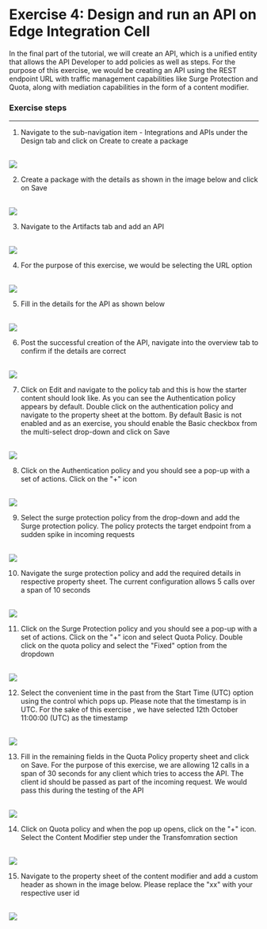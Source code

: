 # Exercise 4: Design and run an API on Edge Integration Cell

In the final part of the tutorial, we will create an API, which is a unified entity that allows the API Developer to add policies as well as steps. For the purpose of this exercise, we would be creating an API using the REST endpoint URL with traffic management capabilities like Surge Protection and Quota, along with mediation capabilities in the form of a content modifier.

### Exercise steps

***

1. Navigate to the sub-navigation item - Integrations and APIs under the Design tab and click on Create to create a package
   
<br>![](/exercises/ex4/images/04_01_0010.png)

2. Create a package with the details as shown in the image below and click on Save
   
<br>![](/exercises/ex4/images/04_02_0010.png)

3. Navigate to the Artifacts tab and add an API
   
<br>![](/exercises/ex4/images/04_03_0010.png)  

4. For the purpose of this exercise, we would be selecting the URL option

 <br>![](/exercises/ex4/images/04_04_0010.png)

5. Fill in the details for the API as shown below

<br>![](/exercises/ex4/images/04_05_0010.png)

6. Post the successful creation of the API, navigate into the overview tab to confirm if the details are correct

 <br>![](/exercises/ex4/images/04_06_0010.png) 

 7. Click on Edit and navigate to the policy tab and this is how the starter content should look like. As you can see the Authentication policy appears by default. Double click on the authentication policy and navigate to the property sheet at the bottom. By default Basic is not enabled and as an exercise, you should enable the Basic checkbox from the multi-select drop-down and click on Save
 
 <br>![](/exercises/ex4/images/04_07_0010.png) 

 8. Click on the Authentication policy and you should see a pop-up with a set of actions. Click on the "+" icon

 <br>![](/exercises/ex4/images/04_08_0010.png) 

 9. Select the surge protection policy from the drop-down and add the Surge protection policy. The policy protects the target endpoint from a sudden spike in incoming requests

<br>![](/exercises/ex4/images/04_09_0010.png) 

10. Navigate the surge protection policy and add the required details in respective property sheet. The current configuration allows 5 calls over a span of 10 seconds
    
<br>![](/exercises/ex4/images/04_10_0010.png) 

11. Click on the Surge Protection policy and you should see a pop-up with a set of actions. Click on the "+" icon and select Quota Policy. Double click on the quota policy and select the "Fixed" option from the dropdown

<br>![](/exercises/ex4/images/04_11_0010.png)  

12. Select the convenient time in the past from the Start Time (UTC) option using the control which pops up. Please note that the timestamp is in UTC. For the sake of this exercise , we have selected 12th October 11:00:00 (UTC) as the timestamp

<br>![](/exercises/ex4/images/04_12_0010.png)

13. Fill in the remaining fields in the Quota Policy property sheet and click on Save. For the purpose of this exercise, we are allowing 12 calls in a span of 30 seconds for any client which tries to access the API. The client id should be passed as part of the incoming request. We would pass this during the testing of the API

<br>![](/exercises/ex4/images/04_13_0010.png)

14. Click on Quota policy and when the pop up opens, click on the "+" icon. Select the Content Modifier step under the Transfomration section

<br>![](/exercises/ex4/images/04_13_0010.png)

15. Navigate to the property sheet of the content modifier and add a custom header as shown in the image below. Please replace the "xx" with your respective user id

<br>![](/exercises/ex4/images/04_14_0010.png)

    
